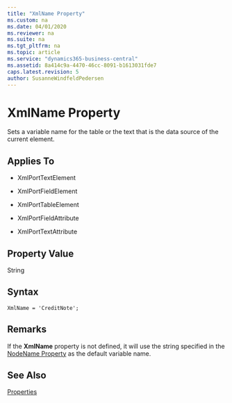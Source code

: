 ```yaml
---
title: "XmlName Property"
ms.custom: na
ms.date: 04/01/2020
ms.reviewer: na
ms.suite: na
ms.tgt_pltfrm: na
ms.topic: article
ms.service: "dynamics365-business-central"
ms.assetid: 8a414c9a-4470-46cc-8091-b1613031fde7
caps.latest.revision: 5
author: SusanneWindfeldPedersen
---
```

 
# XmlName Property
Sets a variable name for the table or the text that is the data source of the current element.

## Applies To  

- XmlPortTextElement 

- XmlPortFieldElement 

- XmlPortTableElement

- XmlPortFieldAttribute

- XmlPortTextAttribute

## Property Value
String

## Syntax
```
XmlName = 'CreditNote';
```

## Remarks
If the **XmlName** property is not defined, it will use the string specified in the [NodeName Property](devenv-nodename-property.md) as the default variable name.

## See Also  
 [Properties](devenv-properties.md)
